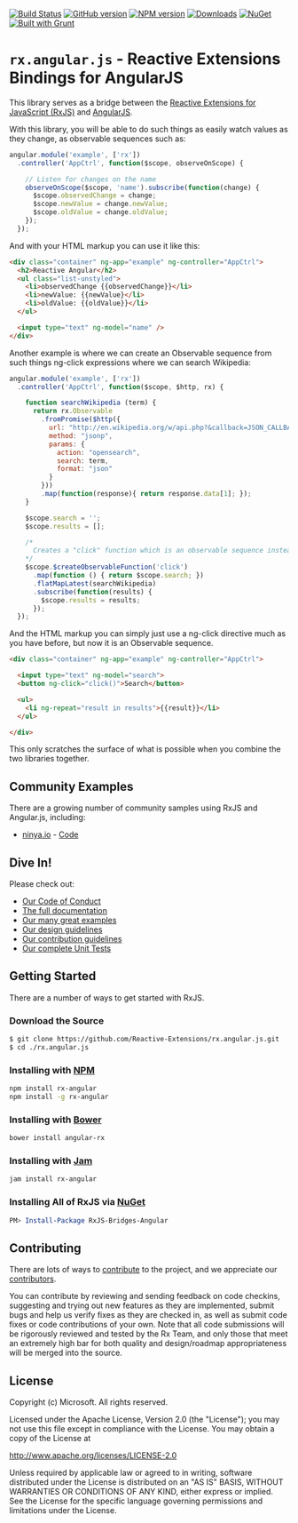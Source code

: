 [![Build Status](https://travis-ci.org/Reactive-Extensions/rx.angular.js.png)](https://travis-ci.org/Reactive-Extensions/rx.angular.js)
[![GitHub version](http://img.shields.io/github/tag/reactive-extensions/rx.angular.js.svg)](https://github.com/Reactive-Extensions/rx.angular.js)
[![NPM version](http://img.shields.io/npm/v/rx-angular.svg)](https://npmjs.org/package/rx-angular)
[![Downloads](http://img.shields.io/npm/dm/rx-angular.svg)](https://npmjs.org/package/rx-angular)
[![NuGet](http://img.shields.io/nuget/v/RxJS-Bridges-Angular.svg)](http://www.nuget.org/packages/RxJS-Bridges-Angular/)
[![Built with Grunt](https://cdn.gruntjs.com/builtwith.png)](http://gruntjs.com/)
# `rx.angular.js` - Reactive Extensions Bindings for AngularJS

This library serves as a bridge between the [Reactive Extensions for JavaScript (RxJS)](https://github.com/Reactive-Extensions/RxJS) and [AngularJS](http://angularjs.org/).

With this library, you will be able to do such things as easily watch values as they change, as observable sequences such as:

```js
angular.module('example', ['rx'])
  .controller('AppCtrl', function($scope, observeOnScope) {

    // Listen for changes on the name
    observeOnScope($scope, 'name').subscribe(function(change) {
      $scope.observedChange = change;
      $scope.newValue = change.newValue;
      $scope.oldValue = change.oldValue;
    });
  });
```

And with your HTML markup you can use it like this:
```html
<div class="container" ng-app="example" ng-controller="AppCtrl">
  <h2>Reactive Angular</h2>
  <ul class="list-unstyled">
    <li>observedChange {{observedChange}}</li>
    <li>newValue: {{newValue}</li>
    <li>oldValue: {{oldValue}}</li>
  </ul>  

  <input type="text" ng-model="name" />
</div>
```
Another example is where we can create an Observable sequence from such things ng-click expressions where we can search Wikipedia:

```js
angular.module('example', ['rx'])
  .controller('AppCtrl', function($scope, $http, rx) {

    function searchWikipedia (term) {
      return rx.Observable
        .fromPromise($http({
          url: "http://en.wikipedia.org/w/api.php?&callback=JSON_CALLBACK",
          method: "jsonp",
          params: {
            action: "opensearch",
            search: term,
            format: "json"
          }
        }))
        .map(function(response){ return response.data[1]; });             
    }

    $scope.search = '';
    $scope.results = [];

    /*
      Creates a "click" function which is an observable sequence instead of just a function.
    */
    $scope.$createObservableFunction('click')
      .map(function () { return $scope.search; })
      .flatMapLatest(searchWikipedia)
      .subscribe(function(results) {
        $scope.results = results;
      });
  });
```

And the HTML markup you can simply just use a ng-click directive much as you have before, but now it is an Observable sequence.
```html
<div class="container" ng-app="example" ng-controller="AppCtrl">

  <input type="text" ng-model="search">
  <button ng-click="click()">Search</button>

  <ul>
    <li ng-repeat="result in results">{{result}}</li>
  </ul>

</div>
```
This only scratches the surface of what is possible when you combine the two libraries together.

## Community Examples ##

There are a growing number of community samples using RxJS and Angular.js, including:
- [ninya.io](http://www.ninya.io/) - [Code](https://github.com/ninya-io/ninya.io)

## Dive In! ##

Please check out:

 - [Our Code of Conduct](https://github.com/Reactive-Extensions/RxJS/tree/master/code-of-conduct.md)
 - [The full documentation](https://github.com/Reactive-Extensions/rx.angular.js/tree/master/docs)
 - [Our many great examples](https://github.com/Reactive-Extensions/rx.angular.js/tree/master/examples)
 - [Our design guidelines](https://github.com/Reactive-Extensions/RxJS/tree/master/doc/designguidelines)
 - [Our contribution guidelines](https://github.com/Reactive-Extensions/RxJS/tree/master/contributing.md)
 - [Our complete Unit Tests](https://github.com/Reactive-Extensions/rx.angular.js/tree/master/tests)

## Getting Started

There are a number of ways to get started with RxJS.

### Download the Source
```bash
$ git clone https://github.com/Reactive-Extensions/rx.angular.js.git
$ cd ./rx.angular.js
```
### Installing with [NPM](https://npmjs.org/)
```bash
npm install rx-angular
npm install -g rx-angular
```
### Installing with [Bower](http://bower.io/)
```bash
bower install angular-rx
```
### Installing with [Jam](http://jamjs.org/)
```bash
jam install rx-angular
```
### Installing All of RxJS via [NuGet](http://nuget.org/)
```PowerShell
PM> Install-Package RxJS-Bridges-Angular
```
## Contributing ##

There are lots of ways to [contribute](https://github.com/Reactive-Extensions/rx.angular.js/wiki/Contributions) to the project, and we appreciate our [contributors](https://github.com/Reactive-Extensions/rx.angular.js/wiki/Contributors).

You can contribute by reviewing and sending feedback on code checkins, suggesting and trying out new features as they are implemented, submit bugs and help us verify fixes as they are checked in, as well as submit code fixes or code contributions of your own. Note that all code submissions will be rigorously reviewed and tested by the Rx Team, and only those that meet an extremely high bar for both quality and design/roadmap appropriateness will be merged into the source.

## License ##

Copyright (c) Microsoft.  All rights reserved.

Licensed under the Apache License, Version 2.0 (the "License"); you
may not use this file except in compliance with the License. You may
obtain a copy of the License at

http://www.apache.org/licenses/LICENSE-2.0

Unless required by applicable law or agreed to in writing, software
distributed under the License is distributed on an "AS IS" BASIS,
WITHOUT WARRANTIES OR CONDITIONS OF ANY KIND, either express or
implied. See the License for the specific language governing permissions
and limitations under the License.
